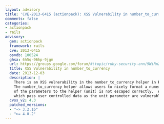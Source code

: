 ```yaml
---
layout: advisory
title: 'CVE-2013-6415 (actionpack): XSS Vulnerability in number_to_currency'
comments: false
categories:
- actionpack
- rails
advisory:
  gem: actionpack
  framework: rails
  cve: 2013-6415
  osvdb: 100524
  ghsa: 6h5q-96hp-9jgm
  url: https://groups.google.com/forum/#!topic/ruby-security-ann/9WiRn2nhfq0
  title: XSS Vulnerability in number_to_currency
  date: 2013-12-03
  description: |
    There is an XSS vulnerability in the number_to_currency helper in Ruby on Raile.
    The number_to_currency helper allows users to nicely format a numeric value. One
    of the parameters to the helper (unit) is not escaped correctly.  Applications
    which pass user controlled data as the unit parameter are vulnerable to an XSS attack.
  cvss_v2: 4.3
  patched_versions:
  - "~> 3.2.16"
  - ">= 4.0.2"
---
```

